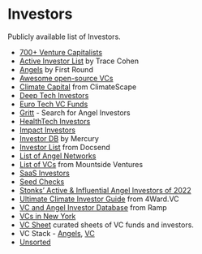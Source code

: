 # Investors

Publicly available list of Investors.

- [700+ Venture Capitalists](https://www.fundz.net/venture-capital-firms)
- [Active Investor List](https://docs.google.com/spreadsheets/d/1tugiIXvkprHMrtLX15GC5ZryXX2g0y3RQzmP7B2KCFw/) by Trace Cohen
- [Angels](https://angels.firstround.com/) by First Round
- [Awesome open-source VCs](https://github.com/CrowdDotDev/awesome-oss-investors)
- [Climate Capital](https://climatescape.org/capital/) from ClimateScape
- [Deep Tech Investors](https://docs.google.com/spreadsheets/d/1BqNO7l4kXRhjG5jcB89FwRlhuRKBwBKtV7ZHwwLjPhk/)
- [Euro Tech VC Funds](https://docs.google.com/spreadsheets/d/1cRdFZhXLqat04xe7qO-p48wXQ00GWJyrzgHSb3YVIp0/)
- [Gritt](https://www.gritt.io) - Search for Angel Investors
- [HealthTech Investors](https://airtable.com/shrdqT0dM0vaIeO9u/tblyAK2VE4dS8O4dZ/viwiaTchRnMLqZqsS)
- [Impact Investors](https://impactassets.org/ia50/)
- [Investor DB](https://mercury.com/investor-db) by Mercury
- [Investor List](https://airtable.com/shrkohpeE2AO2ldeq/tbl5Q8N7NuW22z5Bt) from Docsend
- [List of Angel Networks](https://www.mountsideventures.com/list-of-angel-networks)
- [List of VCs](https://www.mountsideventures.com/list-of-venture-capital-investors) from Mountside Ventures
- [SaaS Investors](https://ventroduce.com/investor-index)
- [Seed Checks](https://www.seedchecks.com)
- [Stonks’ Active & Influential Angel Investors of 2022](https://stonks.com/angels)
- [Ultimate Climate Investor Guide](https://4ward.vc/climate-investor-overview/) from 4Ward.VC
- [VC and Angel Investor Database](https://ramp.com/investor-database/vc-angel-list) from Ramp
- [VCs in New York](https://www.nycfounderguide.com/investors)
- [VC Sheet](https://www.vcsheet.com) curated sheets of VC funds and investors.
- VC Stack - [Angels](https://vcstack.com/angels.html), [VC](https://vcstack.com/venture-capitalists.html)
- [Unsorted](https://airtable.com/shrCBp3nTD14XU6uS/tblnnbgnMuvE62BYI)